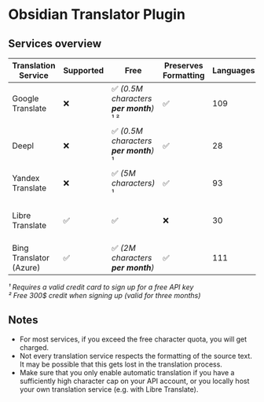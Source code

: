 # Obsidian Translator Plugin



## Services overview

| Translation Service     | Supported | Free                                    | Preserves Formatting | Languages | Notes                 |
|-------------------------|-----------|-----------------------------------------|----------------------|-----------|-----------------------|
| Google Translate        | ❌         | ✅ *(0.5M characters **per month**)* ¹ ² | ✅                    | 109       |                       |
| Deepl                   | ❌         | ✅  *(0.5M characters **per month**)* ¹  | ✅                    | 28        |                       |
| Yandex Translate        | ❌         | ✅ *(5M characters)* ¹                   | ✅                    | 93        |                       |
| Libre Translate         | ✅         | ✅                                       | ❌                    | 30        | Can be hosted locally |
| Bing Translator (Azure) | ✅         | ✅  *(2M characters **per month**)*      | ✅                    | 111       |                       |

_¹ Requires a valid credit card to sign up for a free API key_<br>
_² Free 300$ credit when signing up (valid for three months)_<br> 

## Notes

- For most services, if you exceed the free character quota, you will get charged. 
- Not every translation service respects the formatting of the source text. It may be possible that this gets lost in
  the translation process.
- Make sure that you only enable automatic translation if you have a sufficiently high character cap on your API
  account, or you locally host your own translation service (e.g. with Libre Translate).
